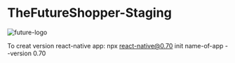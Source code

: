 # TheFutureShopper-Staging
![future-logo](https://github.com/techleadpro/TheFutureShopper-Staging/assets/129011467/f4409179-eb46-4d95-ac1b-38c9111fc2ca)

To creat version react-native app:
npx react-native@0.70 init name-of-app --version 0.70
